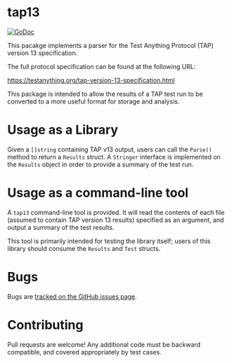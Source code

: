 # tap13

[![GoDoc](https://godoc.org/github.com/mpontillo/tap13?status.svg)](https://godoc.org/github.com/mpontillo/tap13)

This pacakge implements a parser for the Test Anything Protocol (TAP)
version 13 specification.

The full protocol specification can be found at the following URL:

https://testanything.org/tap-version-13-specification.html

This package is intended to allow the results of a TAP test run to be
converted to a more useful format for storage and analysis.

# Usage as a Library

Given a `[]string` containing TAP v13 output, users can call the `Parse()`
method to return a `Results` struct. A `Stringer` interface is implemented
on the `Results` object in order to provide a summary of the test run.

# Usage as a command-line tool

A `tap13` command-line tool is provided. It will read the contents of
each file (assumed to contain TAP version 13 results) specified as an
argument, and output a summary of the test results.

This tool is primarily intended for testing the library itself; users of
this library should consume the `Results` and `Test` structs.

# Bugs

Bugs are [tracked on the GitHub issues page](https://github.com/mpontillo/tap13/issues).

# Contributing

Pull requests are welcome! Any additional code must be backward compatible,
and covered appropriately by test cases.
